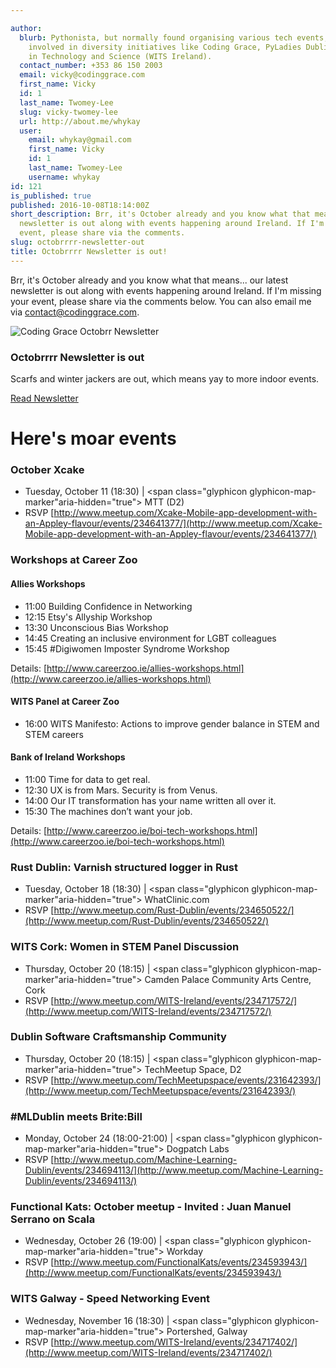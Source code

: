 ```yaml
---

author:
  blurb: Pythonista, but normally found organising various tech events, and now heavily
    involved in diversity initiatives like Coding Grace, PyLadies Dublin, and Women
    in Technology and Science (WITS Ireland).
  contact_number: +353 86 150 2003
  email: vicky@codinggrace.com
  first_name: Vicky
  id: 1
  last_name: Twomey-Lee
  slug: vicky-twomey-lee
  url: http://about.me/whykay
  user:
    email: whykay@gmail.com
    first_name: Vicky
    id: 1
    last_name: Twomey-Lee
    username: whykay
id: 121
is_published: true
published: 2016-10-08T18:14:00Z
short_description: Brr, it's October already and you know what that means... our latest
  newsletter is out along with events happening around Ireland. If I'm missing your
  event, please share via the comments.
slug: octobrrrr-newsletter-out
title: Octobrrrr Newsletter is out!
---
```


Brr, it's October already and you know what that means... our latest newsletter is out along with events happening around Ireland. If I'm missing your event, please share via the comments below. You can also email me via <a href="mailto:contact@codinggrace.com">contact@codinggrace.com</a>.

<div class="row">
  <div class="col-sm-6 col-md-12">
    <div class="thumbnail">
      <img src="https://gallery.mailchimp.com/8612b25618972d14df5c6a1fb/images/3dcc8585-8d9c-4b1c-a507-0fb029b98648.png" alt="Coding Grace Octobrr Newsletter">
      <div class="caption">
        <h3>Octobrrrr Newsletter is out</h3>
        <p>Scarfs and winter jackers are out, which means yay to more indoor events.</p>
        <p><a href="http://eepurl.com/chxUjf" class="btn btn-primary" role="button">Read Newsletter</a></p>
      </div>
    </div>
  </div>
</div>

# Here's moar events

### October Xcake
* <span class="glyphicon glyphicon-calendar" aria-hidden="true"></span> Tuesday, October 11 (18:30) | <span class="glyphicon glyphicon-map-marker"aria-hidden="true"></span> MTT (D2)
* <span class="label label-danger">RSVP</span>  [http://www.meetup.com/Xcake-Mobile-app-development-with-an-Appley-flavour/events/234641377/](http://www.meetup.com/Xcake-Mobile-app-development-with-an-Appley-flavour/events/234641377/)


### Workshops at Career Zoo
#### Allies Workshops
* 11:00 Building Confidence in Networking
* 12:15 Etsy's Allyship Workshop
* 13:30 Unconscious Bias Workshop
* 14:45 Creating an inclusive environment for LGBT colleagues
* 15:45 #Digiwomen Imposter Syndrome Workshop

Details: [http://www.careerzoo.ie/allies-workshops.html](http://www.careerzoo.ie/allies-workshops.html)

#### WITS Panel at Career Zoo
* 16:00 WITS Manifesto: Actions to improve gender balance in STEM and STEM careers

#### Bank of Ireland Workshops
* 11:00 Time for data to get real.
* 12:30 UX is from Mars. Security is from Venus.
* 14:00 Our IT transformation has your name written all over it.
* 15:30 The machines don’t want your job.

Details: [http://www.careerzoo.ie/boi-tech-workshops.html](http://www.careerzoo.ie/boi-tech-workshops.html)

### Rust Dublin: Varnish structured logger in Rust
* <span class="glyphicon glyphicon-calendar" aria-hidden="true"></span> Tuesday, October 18 (18:30) | <span class="glyphicon glyphicon-map-marker"aria-hidden="true"></span> WhatClinic.com
* <span class="label label-danger">RSVP</span> [http://www.meetup.com/Rust-Dublin/events/234650522/](http://www.meetup.com/Rust-Dublin/events/234650522/)

### WITS Cork: Women in STEM Panel Discussion
* Thursday, October 20 (18:15) | <span class="glyphicon glyphicon-map-marker"aria-hidden="true"></span> Camden Palace Community Arts Centre, Cork
* <span class="label label-danger">RSVP</span> [http://www.meetup.com/WITS-Ireland/events/234717572/](http://www.meetup.com/WITS-Ireland/events/234717572/)

### Dublin Software Craftsmanship Community
* Thursday, October 20 (18:15) | <span class="glyphicon glyphicon-map-marker"aria-hidden="true"></span> TechMeetup Space, D2
* <span class="label label-danger">RSVP</span> [http://www.meetup.com/TechMeetupspace/events/231642393/](http://www.meetup.com/TechMeetupspace/events/231642393/)

### #MLDublin meets Brite:Bill
* <span class="glyphicon glyphicon-calendar" aria-hidden="true"></span> Monday, October 24 (18:00-21:00) | <span class="glyphicon glyphicon-map-marker"aria-hidden="true"></span> Dogpatch Labs
* <span class="label label-danger">RSVP</span> [http://www.meetup.com/Machine-Learning-Dublin/events/234694113/](http://www.meetup.com/Machine-Learning-Dublin/events/234694113/)

### Functional Kats: October meetup - Invited : Juan Manuel Serrano on Scala
* <span class="glyphicon glyphicon-calendar" aria-hidden="true"></span> Wednesday, October 26 (19:00) | <span class="glyphicon glyphicon-map-marker"aria-hidden="true"></span> Workday
* <span class="label label-danger">RSVP</span> [http://www.meetup.com/FunctionalKats/events/234593943/](http://www.meetup.com/FunctionalKats/events/234593943/)

### WITS Galway - Speed Networking Event
* <span class="glyphicon glyphicon-calendar" aria-hidden="true"></span> Wednesday, November 16 (18:30) | <span class="glyphicon glyphicon-map-marker"aria-hidden="true"></span> Portershed, Galway
* <span class="label label-danger">RSVP</span> [http://www.meetup.com/WITS-Ireland/events/234717402/](http://www.meetup.com/WITS-Ireland/events/234717402/)
